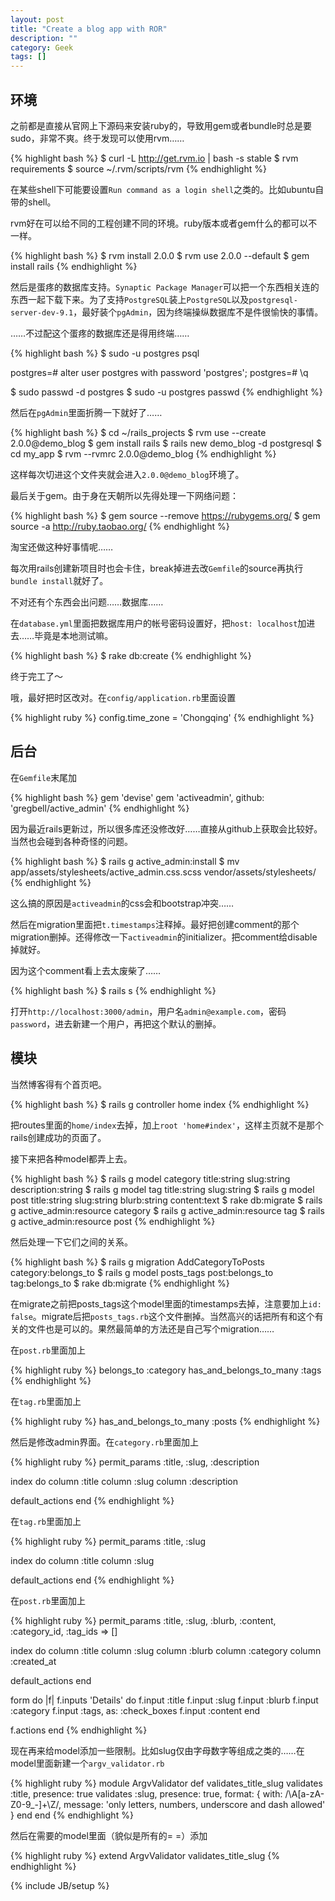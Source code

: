```yaml
---
layout: post
title: "Create a blog app with ROR"
description: ""
category: Geek 
tags: []
---
```


## 环境

之前都是直接从官网上下源码来安装ruby的，导致用gem或者bundle时总是要sudo，非常不爽。终于发现可以使用rvm……

{% highlight bash %}
$ curl -L http://get.rvm.io | bash -s stable
$ rvm requirements
$ source ~/.rvm/scripts/rvm
{% endhighlight %}

在某些shell下可能要设置`Run command as a login shell`之类的。比如ubuntu自带的shell。

rvm好在可以给不同的工程创建不同的环境。ruby版本或者gem什么的都可以不一样。

{% highlight bash %}
$ rvm install 2.0.0
$ rvm use 2.0.0 --default
$ gem install rails
{% endhighlight %}

然后是蛋疼的数据库支持。`Synaptic Package Manager`可以把一个东西相关连的东西一起下载下来。为了支持`PostgreSQL`装上`PostgreSQL`以及`postgresql-server-dev-9.1`，最好装个`pgAdmin`，因为终端操纵数据库不是件很愉快的事情。

……不过配这个蛋疼的数据库还是得用终端……

{% highlight bash %}
$ sudo -u postgres psql

postgres=# alter user postgres with password 'postgres';
postgres=# \q

$ sudo passwd -d postgres
$ sudo -u postgres passwd
{% endhighlight %}

然后在`pgAdmin`里面折腾一下就好了……

{% highlight bash %}
$ cd ~/rails_projects
$ rvm use --create 2.0.0@demo_blog
$ gem install rails
$ rails new demo_blog -d postgresql
$ cd my_app
$ rvm --rvmrc 2.0.0@demo_blog
{% endhighlight %}

这样每次切进这个文件夹就会进入`2.0.0@demo_blog`环境了。

最后关于gem。由于身在天朝所以先得处理一下网络问题：

{% highlight bash %}
$ gem source --remove https://rubygems.org/
$ gem source -a http://ruby.taobao.org/
{% endhighlight %}

淘宝还做这种好事情呢……

每次用rails创建新项目时也会卡住，break掉进去改`Gemfile`的source再执行`bundle install`就好了。

不对还有个东西会出问题……数据库……

在`database.yml`里面把数据库用户的帐号密码设置好，把`host: localhost`加进去……毕竟是本地测试嘛。

{% highlight bash %}
$ rake db:create
{% endhighlight %}

终于完工了～

哦，最好把时区改对。在`config/application.rb`里面设置

{% highlight ruby %}
config.time_zone = 'Chongqing'
{% endhighlight %}

## 后台

在`Gemfile`末尾加

{% highlight bash %}
gem 'devise'
gem 'activeadmin', github: 'gregbell/active_admin'
{% endhighlight %}

因为最近rails更新过，所以很多库还没修改好……直接从github上获取会比较好。当然也会碰到各种奇怪的问题。

{% highlight bash %}
$ rails g active_admin:install
$ mv app/assets/stylesheets/active_admin.css.scss vendor/assets/stylesheets/
{% endhighlight %}

这么搞的原因是`activeadmin`的css会和bootstrap冲突……

然后在migration里面把`t.timestamps`注释掉。最好把创建comment的那个migration删掉。还得修改一下`activeadmin`的initializer。把comment给disable掉就好。

因为这个comment看上去太废柴了……

{% highlight bash %}
$ rails s
{% endhighlight %}

打开`http://localhost:3000/admin`，用户名`admin@example.com`，密码`password`，进去新建一个用户，再把这个默认的删掉。

## 模块

当然博客得有个首页吧。

{% highlight bash %}
$ rails g controller home index
{% endhighlight %}

把routes里面的`home/index`去掉，加上`root 'home#index'`，这样主页就不是那个rails创建成功的页面了。

接下来把各种model都弄上去。

{% highlight bash %}
$ rails g model category title:string slug:string description:string
$ rails g model tag title:string slug:string 
$ rails g model post title:string slug:string blurb:string content:text
$ rake db:migrate
$ rails g active_admin:resource category
$ rails g active_admin:resource tag
$ rails g active_admin:resource post
{% endhighlight %}

然后处理一下它们之间的关系。

{% highlight bash %}
$ rails g migration AddCategoryToPosts category:belongs_to
$ rails g model posts_tags post:belongs_to tag:belongs_to
$ rake db:migrate
{% endhighlight %}

在migrate之前把posts_tags这个model里面的timestamps去掉，注意要加上`id: false`。migrate后把`posts_tags.rb`这个文件删掉。当然高兴的话把所有和这个有关的文件也是可以的。果然最简单的方法还是自己写个migration……

在`post.rb`里面加上

{% highlight ruby %}
belongs_to :category
has_and_belongs_to_many :tags
{% endhighlight %}

在`tag.rb`里面加上

{% highlight ruby %}
has_and_belongs_to_many :posts
{% endhighlight %}

然后是修改admin界面。在`category.rb`里面加上

{% highlight ruby %}
permit_params :title, :slug, :description

index do
  column :title
  column :slug
  column :description
  
  default_actions
end
{% endhighlight %}

在`tag.rb`里面加上

{% highlight ruby %}
permit_params :title, :slug

index do
  column :title
  column :slug

  default_actions
end
{% endhighlight %}

在`post.rb`里面加上

{% highlight ruby %}
permit_params :title, :slug, :blurb, :content, :category_id, :tag_ids => []

index do
  column :title
  column :slug
  column :blurb
  column :category
  column :created_at

  default_actions
end

form do |f|
  f.inputs 'Details' do
    f.input :title
    f.input :slug
    f.input :blurb
    f.input :category
    f.input :tags, as: :check_boxes
    f.input :content
  end

  f.actions
end
{% endhighlight %}

现在再来给model添加一些限制。比如slug仅由字母数字等组成之类的……在model里面新建一个`argv_validator.rb`

{% highlight ruby %}
module ArgvValidator
  def validates_title_slug
    validates :title, presence: true
    validates :slug,  presence: true, format: { with: /\A[a-zA-Z0-9_-]+\Z/, 
      message: 'only letters, numbers, underscore and dash allowed' }
  end
end
{% endhighlight %}

然后在需要的model里面（貌似是所有的= =）添加

{% highlight ruby %}
extend ArgvValidator
validates_title_slug
{% endhighlight %}

{% include JB/setup %}
